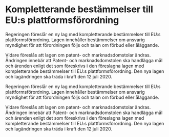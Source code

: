 # Kompletterande bestämmelser till EU:s plattformsförordning

Regeringen föreslår en ny lag med kompletterande bestämmelser till EU:s plattformsförordning. Lagen innehåller bestämmelser om ansvarig myndighet för att förordningen följs och talan om förbud eller åläggande.

Vidare föreslås att lagen om patent- och marknadsdomstolar ändras. Ändringen innebär att Patent- och marknadsdomstolen ska handlägga mål och ärenden enligt det som föreskrivs i den föreslagna lagen med kompletterande bestämmelser till EU:s plattformsförordning. Den nya lagen och lagändringen ska träda i kraft den 12 juli 2020.

Regeringen föreslår en ny lag med kompletterande bestämmelser till EU:s plattformsförordning. Lagen innehåller bestämmelser om ansvarig myndighet för att förordningen följs och talan om förbud eller åläggande.

Vidare föreslås att lagen om patent- och marknadsdomstolar ändras. Ändringen innebär att Patent- och marknadsdomstolen ska handlägga mål och ärenden enligt det som föreskrivs i den föreslagna lagen med kompletterande bestämmelser till EU:s plattformsförordning. Den nya lagen och lagändringen ska träda i kraft den 12 juli 2020.
